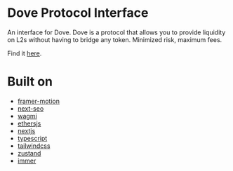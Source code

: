 # Dove Protocol Interface

An interface for Dove.
Dove is a protocol that allows you to provide liquidity on L2s without having to bridge any token.
Minimized risk, maximum fees.

Find it [here](https://dove.whitenoise.rs).

# Built on

- [framer-motion](https://www.framer.com/motion/)
- [next-seo](https://github.com/garmeeh/next-seo)
- [wagmi](https://github.com/tmm/wagmi/)
- [ethersjs](https://docs.ethers.io/v5/)
- [nextjs](https://nextjs.org/)
- [typescript](https://www.typescriptlang.org/)
- [tailwindcss](https://tailwindcss.com/)
- [zustand](https://github.com/pmndrs/zustand)
- [immer](https://github.com/immerjs/immer)
